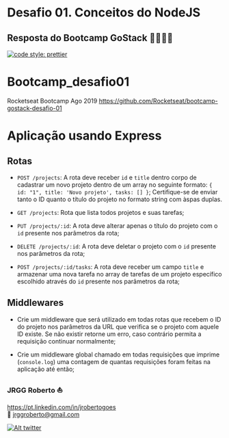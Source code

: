 # Desafio 01. Conceitos do NodeJS
## Resposta do Bootcamp GoStack 🚀👨🏻‍🚀 

[![code style: prettier](https://img.shields.io/twitter/follow/jrggroberto.svg?label=follow+jrggroberto&style=flat-square)](https://twitter.com/jrggroberto)


# Bootcamp_desafio01
Rocketseat Bootcamp Ago 2019
https://github.com/Rocketseat/bootcamp-gostack-desafio-01

# Aplicação usando Express

## Rotas

- `POST /projects`: A rota deve receber `id` e `title` dentro corpo de cadastrar um novo projeto dentro de um array no seguinte formato: `{ id: "1", title: 'Novo projeto', tasks: [] }`; Certifique-se de enviar tanto o ID quanto o título do projeto no formato string com àspas duplas.

- `GET /projects`: Rota que lista todos projetos e suas tarefas;

- `PUT /projects/:id`: A rota deve alterar apenas o título do projeto com o `id` presente nos parâmetros da rota;

- `DELETE /projects/:id`: A rota deve deletar o projeto com o `id` presente nos parâmetros da rota;

- `POST /projects/:id/tasks`: A rota deve receber um campo `title` e armazenar uma nova tarefa no array de tarefas de um projeto específico escolhido através do `id` presente nos parâmetros da rota;

## Middlewares

- Crie um middleware que será utilizado em todas rotas que recebem o ID do projeto nos parâmetros da URL que verifica se o projeto com aquele ID existe. Se não existir retorne um erro, caso contrário permita a requisição continuar normalmente;

- Crie um middleware global chamado em todas requisições que imprime (`console.log`) uma contagem de quantas requisições foram feitas na aplicação até então;


### JRGG Roberto :sailboat:<br>
https://pt.linkedin.com/in/jrobertogoes <br>
:e-mail: jrggroberto@gmail.com<br>

<a href="https://twitter.com/intent/follow?screen_name=jrggroberto" title="follow">![Alt twitter](https://img.shields.io/twitter/follow/jrggroberto.svg)</a>



